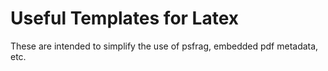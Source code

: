 # Useful Templates for Latex

These are intended to simplify the use of psfrag, embedded pdf metadata, etc.